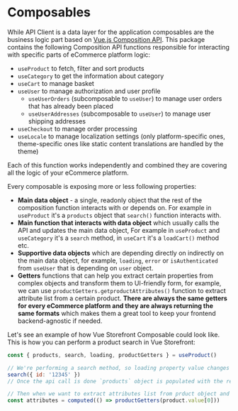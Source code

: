 
# Composables

While API Client is a data layer for the application composables are the business logic part based on [Vue.js Composition API](https://vue-composition-api-rfc.netlify.com/). This package contains the following Composition API functions responsible for interacting with specific parts of eCommerce platform logic:
- `useProduct` to fetch, filter and sort products
- `useCategory` to get the information about category
- `useCart` to manage basket
- `useUser` to manage authorization and user profile
   - `useUserOrders` (subcomposable to `useUser`) to manage user orders that has already been placed
   - `useUserAddresses` (subcomposable to `useUser`) to manage user shipping addresses
- `useCheckout` to manage order processing
- `useLocale` to manage localization settings (only platform-specific ones, theme-specific ones like static content translations are handled by the theme)


Each of this function works independently and combined they are covering all the logic of your eCommerce platform.

Every composable is exposing more or less following properties:
- **Main data object** - a single, readonly object that the rest of the composition function interacts with or depends on. For example in `useProduct` it's a `products` object that `search()` function interacts with.
- **Main function that interacts with data object** which usually calls the API and updates the main data object, For example in `useProduct` and `useCategory` it's a `search` method, in `useCart` it's a `loadCart()` method etc.
- **Supportive data objects** which are depending directly on indirectly on the main data object, for example, `loading`, `error` or `isAuthenticated` from `useUser` that is depending on `user` object.
- **Getters** functions that can help you extract certain properties from complex objects and transform them to UI-friendly form, for example, we can use `productGetters.getproductAttributes()` function to extract attribute list from a certain product. **There are always the same getters for every eCommerce platform and they are always returning the same formats** which makes them a great tool to keep your frontend backend-agnostic if needed.

Let's see an example of how Vue Storefront Composable could look like. This is how you can perform a product search in Vue Storefront:

```js
const { products, search, loading, productGetters } = useProduct()

// We're performing a search method, so loading property value changes to `true`.
search({ id: '12345' })
// Once the api call is done `products` object is populated with the result and `loading` becomes `false` again.

// Then when we want to extract attributes list from prduct object and transform them to UI-friendly form ([{ name, value, label }]) we can use a getter. We're making it a computed property so when the `search` method will be invoked again and `product` will change the `attributes` object will change as well.
const attributes = computed(() => productGetters(product.value[0]))
```
